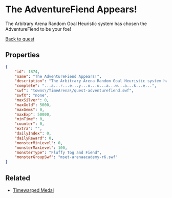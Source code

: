 # The AdventureFiend Appears!

The Arbitrary Arena Random Goal Heuristic system has chosen the AdventureFiend to be your foe!

[Back to quest](../quests.md)

## Properties

```json
{
    "id": 1874,
    "name": "The AdventureFiend Appears!",
    "description": "The Arbitrary Arena Random Goal Heuristic system has chosen the AdventureFiend to be your foe!",
    "complete": "...a...r...e...y...o...u...a...w...a...k...e...",
    "swf": "towns\/TimeArena\/quest-adventurefiend.swf",
    "swfX": "none",
    "maxSilver": 0,
    "maxGold": 5000,
    "maxGems": 0,
    "maxExp": 50000,
    "minTime": 0,
    "counter": 0,
    "extra": "",
    "dailyIndex": 0,
    "dailyReward": 0,
    "monsterMinLevel": 0,
    "monsterMaxLevel": 100,
    "monsterType": "Fluffy Tog and Fiend",
    "monsterGroupSwf": "mset-arenaacademy-r6.swf"
}
```

## Related

- [Timewarped Medal](../items/18514-timewarped-medal.md)

